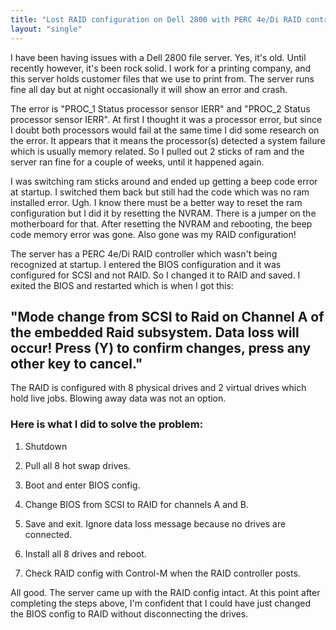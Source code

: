 ```yaml
---
title: "Lost RAID configuration on Dell 2800 with PERC 4e/Di RAID controller"
layout: "single"  
---
```



I have been having issues with a Dell 2800 file server.  Yes, it's old.  Until recently however, it's been rock solid. I work for a printing company, and this server holds customer files that we use to print from.  The server runs fine all day but at night occasionally it will show an error and crash.  

The error is "PROC_1 Status processor sensor IERR" and "PROC_2 Status processor sensor IERR".  At first I thought it was a processor error, but since I doubt both processors would fail at the same time I did some research on the error.  It appears that it means the processor(s) detected a system failure which is usually memory related.  So I pulled out 2 sticks of ram and the server ran fine for a couple of weeks, until it happened again.

I was switching ram sticks around and ended up getting a beep code error at startup.  I switched them back but still had the code which was no ram installed error. Ugh.  I know there must be a better way to reset the ram configuration but I did it by resetting the NVRAM.  There is a jumper on the motherboard for that.  After resetting the NVRAM and rebooting, the beep code memory error was gone.  Also gone was my RAID configuration!

The server has a PERC 4e/Di RAID controller which wasn't being recognized at startup.  I entered the BIOS configuration and it was configured for SCSI and not RAID.  So I changed it to RAID and saved.  I exited the BIOS and restarted which is when I got this:  

## "Mode change from SCSI to Raid on Channel A of the embedded Raid subsystem.  Data loss will occur!  Press (Y) to confirm changes, press any other key to cancel."  


The RAID is configured with 8 physical drives and 2 virtual drives which hold live jobs.  Blowing away data was not an option.

### Here is what I did to solve the problem: ###

1. Shutdown

2. Pull all 8 hot swap drives.

3. Boot and enter BIOS config.

4. Change BIOS from SCSI to RAID for channels A and B.

5. Save and exit. Ignore data loss message because no drives are connected.

6. Install all 8 drives and reboot.

7. Check RAID config with Control-M when the RAID controller posts.


All good. The server came up with the RAID config intact.  At this point after completing the steps above, I'm confident that I could have just changed the BIOS config to RAID without disconnecting the drives.
